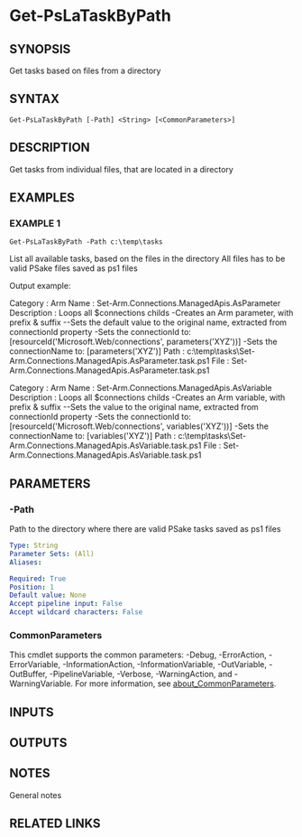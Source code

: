 ﻿---
external help file: PsLogicAppExtractor-help.xml
Module Name: PsLogicAppExtractor
online version:
schema: 2.0.0
---

# Get-PsLaTaskByPath

## SYNOPSIS
Get tasks based on files from a directory

## SYNTAX

```
Get-PsLaTaskByPath [-Path] <String> [<CommonParameters>]
```

## DESCRIPTION
Get tasks from individual files, that are located in a directory

## EXAMPLES

### EXAMPLE 1
```
Get-PsLaTaskByPath -Path c:\temp\tasks
```

List all available tasks, based on the files in the directory
All files has to be valid PSake files saved as ps1 files

Output example:

Category    : Arm
Name        : Set-Arm.Connections.ManagedApis.AsParameter
Description : Loops all $connections childs
-Creates an Arm parameter, with prefix & suffix
--Sets the default value to the original name, extracted from connectionId property
-Sets the connectionId to: \[resourceId('Microsoft.Web/connections', parameters('XYZ'))\]
-Sets the connectionName to: \[parameters('XYZ')\]
Path        : c:\temp\tasks\Set-Arm.Connections.ManagedApis.AsParameter.task.ps1
File        : Set-Arm.Connections.ManagedApis.AsParameter.task.ps1

Category    : Arm
Name        : Set-Arm.Connections.ManagedApis.AsVariable
Description : Loops all $connections childs
-Creates an Arm variable, with prefix & suffix
--Sets the value to the original name, extracted from connectionId property
-Sets the connectionId to: \[resourceId('Microsoft.Web/connections', variables('XYZ'))\]
-Sets the connectionName to: \[variables('XYZ')\]
Path        : c:\temp\tasks\Set-Arm.Connections.ManagedApis.AsVariable.task.ps1
File        : Set-Arm.Connections.ManagedApis.AsVariable.task.ps1

## PARAMETERS

### -Path
Path to the directory where there are valid PSake tasks saved as ps1 files

```yaml
Type: String
Parameter Sets: (All)
Aliases:

Required: True
Position: 1
Default value: None
Accept pipeline input: False
Accept wildcard characters: False
```

### CommonParameters
This cmdlet supports the common parameters: -Debug, -ErrorAction, -ErrorVariable, -InformationAction, -InformationVariable, -OutVariable, -OutBuffer, -PipelineVariable, -Verbose, -WarningAction, and -WarningVariable. For more information, see [about_CommonParameters](http://go.microsoft.com/fwlink/?LinkID=113216).

## INPUTS

## OUTPUTS

## NOTES
General notes

## RELATED LINKS
